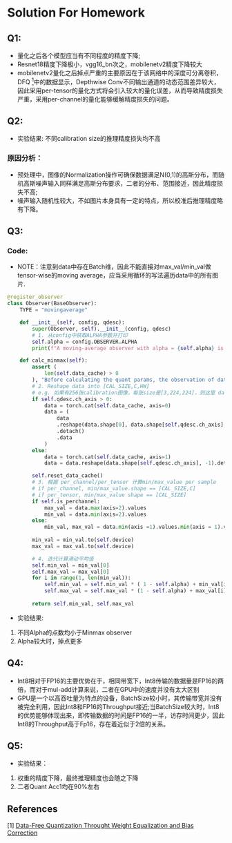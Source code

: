 # Solution For Homework
## Q1:
- 量化之后各个模型应当有不同程度的精度下降;
- Resnet18精度下降极小，vgg16_bn次之，mobilenetv2精度下降较大
- mobilenetv2量化之后掉点严重的主要原因在于该网络中的深度可分离卷积，DFQ [<sup>1</sup>](#refer-anchor)中的数据显示，Depthwise Conv不同输出通道的动态范围差异较大，因此采用per-tensor的量化方式将会引入较大的量化误差，从而导致精度损失严重，采用per-channel的量化能够缓解精度损失的问题。



## Q2:
- 实验结果: 不同calibration size的推理精度损失均不高
### 原因分析：
- 预处理中，图像的Normalization操作可确保数据满足N(0,1)的高斯分布，而随机高斯噪声输入同样满足高斯分布要求，二者的分布、范围接近，因此精度损失不高;
- 噪声输入随机性较大，不如图片本身具有一定的特点，所以校准后推理精度略有下降。


## Q3:
### Code:
- NOTE：注意到data中存在Batch维，因此不能直接对max_val/min_val做tensor-wise的moving average，应当采用循环的写法遍历data中的所有图片.
```python
@register_observer
class Observer(BaseObserver):
    TYPE = "movingaverage"

    def __init__(self, config, qdesc):
        super(Observer, self).__init__(config, qdesc)
        # 1. 从config中获取ALPHA参数并打印
        self.alpha = config.OBSERVER.ALPHA
        print(f"A moving-average observer with alpha = {self.alpha} is used!")

    def calc_minmax(self):
        assert (
            len(self.data_cache) > 0
        ), "Before calculating the quant params, the observation of data should be done"
        # 2. Reshape data into [CAL_SIZE,C,HW]
        # e.g. 如果有256张calibration图像，每张size是[3,224,224]，则这里 data.shape  == [256,3,50176]
        if self.qdesc.ch_axis > 0:
            data = torch.cat(self.data_cache, axis=0)
            data = (
                data
                .reshape(data.shape[0], data.shape[self.qdesc.ch_axis], -1)
                .detach()
                .data
            )
        else:
            data = torch.cat(self.data_cache, axis=1)
            data = data.reshape(data.shape[self.qdesc.ch_axis], -1).detach().data

        self.reset_data_cache()
        # 3. 根据 per_channel/per_tensor 计算min/max_value per sample
        # if per_channel, min/max_value.shape == [CAL_SIZE,C]
        # if per_tensor, min/max_value shape == [CAL_SIZE]
        if self.is_perchannel:
            max_val = data.max(axis=2).values
            min_val = data.min(axis=2).values
        else:
            min_val, max_val = data.min(axis =1).values.min(axis = 1).values, data.max(axis=1).values.max(axis=1).values
        
        min_val = min_val.to(self.device)
        max_val = max_val.to(self.device)

        # 4. 迭代计算滑动平均值
        self.min_val = min_val[0]
        self.max_val = max_val[0]
        for i in range(1, len(min_val)):
            self.min_val = self.min_val * ( 1 - self.alpha) + min_val[i] * self.alpha
            self.max_val = self.max_val * (1 - self.alpha) + max_val[i] * self.alpha
            
        return self.min_val, self.max_val
```
- 实验结果: 
1. 不同Alpha的点数均小于Minmax observer
2. Alpha较大时，掉点更多

## Q4:

- Int8相对于FP16的主要优势在于，相同带宽下，Int8传输的数据量是FP16的两倍，而对于mul-add计算来说，二者在GPU中的速度并没有太大区别
- GPU是一个以高吞吐量为特点的设备，BatchSize较小时，其传输带宽并没有被完全利用，因此Int8和FP16的Throughput接近;当BatchSize较大时，Int8的优势能够体现出来，即传输数据的时间是FP16的一半，访存时间更少，因此Int8的Throughput高于Fp16，存在着近似于2倍的关系。


## Q5:
- 实验结果：
1. 权重的精度下降，最终推理精度也会随之下降
2. 二者Quant Acc1均在90%左右

<div id = "refer-anchor"></div>

## References
[1]  [Data-Free Quantization Throught Weight Equalization and Bias Correction](https://arxiv.org/pdf/1906.04721.pdf)
